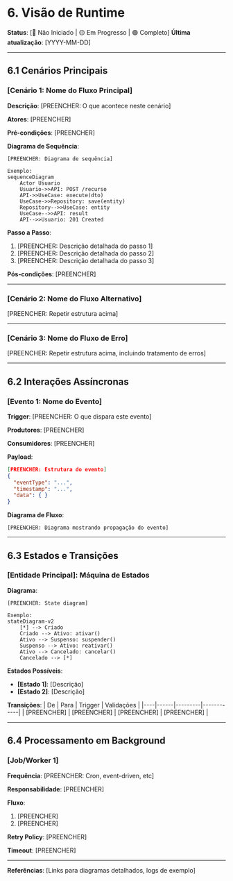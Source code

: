 # 6. Visão de Runtime

**Status**: [🔴 Não Iniciado | 🟡 Em Progresso | 🟢 Completo]
**Última atualização**: [YYYY-MM-DD]

---

## 6.1 Cenários Principais

### [Cenário 1: Nome do Fluxo Principal]

**Descrição**: [PREENCHER: O que acontece neste cenário]

**Atores**: [PREENCHER]

**Pré-condições**: [PREENCHER]

**Diagrama de Sequência**:
```mermaid
[PREENCHER: Diagrama de sequência]

Exemplo:
sequenceDiagram
    Actor Usuario
    Usuario->>API: POST /recurso
    API->>UseCase: execute(dto)
    UseCase->>Repository: save(entity)
    Repository-->>UseCase: entity
    UseCase-->>API: result
    API-->>Usuario: 201 Created
```

**Passo a Passo**:
1. [PREENCHER: Descrição detalhada do passo 1]
2. [PREENCHER: Descrição detalhada do passo 2]
3. [PREENCHER: Descrição detalhada do passo 3]

**Pós-condições**: [PREENCHER]

---

### [Cenário 2: Nome do Fluxo Alternativo]
[PREENCHER: Repetir estrutura acima]

---

### [Cenário 3: Nome do Fluxo de Erro]
[PREENCHER: Repetir estrutura acima, incluindo tratamento de erros]

---

## 6.2 Interações Assíncronas

### [Evento 1: Nome do Evento]

**Trigger**: [PREENCHER: O que dispara este evento]

**Produtores**: [PREENCHER]

**Consumidores**: [PREENCHER]

**Payload**:
```json
[PREENCHER: Estrutura do evento]
{
  "eventType": "...",
  "timestamp": "...",
  "data": { }
}
```

**Diagrama de Fluxo**:
```
[PREENCHER: Diagrama mostrando propagação do evento]
```

---

## 6.3 Estados e Transições

### [Entidade Principal]: Máquina de Estados

**Diagrama**:
```mermaid
[PREENCHER: State diagram]

Exemplo:
stateDiagram-v2
    [*] --> Criado
    Criado --> Ativo: ativar()
    Ativo --> Suspenso: suspender()
    Suspenso --> Ativo: reativar()
    Ativo --> Cancelado: cancelar()
    Cancelado --> [*]
```

**Estados Possíveis**:
- **[Estado 1]**: [Descrição]
- **[Estado 2]**: [Descrição]

**Transições**:
| De | Para | Trigger | Validações |
|----|------|---------|------------|
| [PREENCHER] | [PREENCHER] | [PREENCHER] | [PREENCHER] |

---

## 6.4 Processamento em Background

### [Job/Worker 1]

**Frequência**: [PREENCHER: Cron, event-driven, etc]

**Responsabilidade**: [PREENCHER]

**Fluxo**:
1. [PREENCHER]
2. [PREENCHER]

**Retry Policy**: [PREENCHER]

**Timeout**: [PREENCHER]

---

**Referências**: [Links para diagramas detalhados, logs de exemplo]

